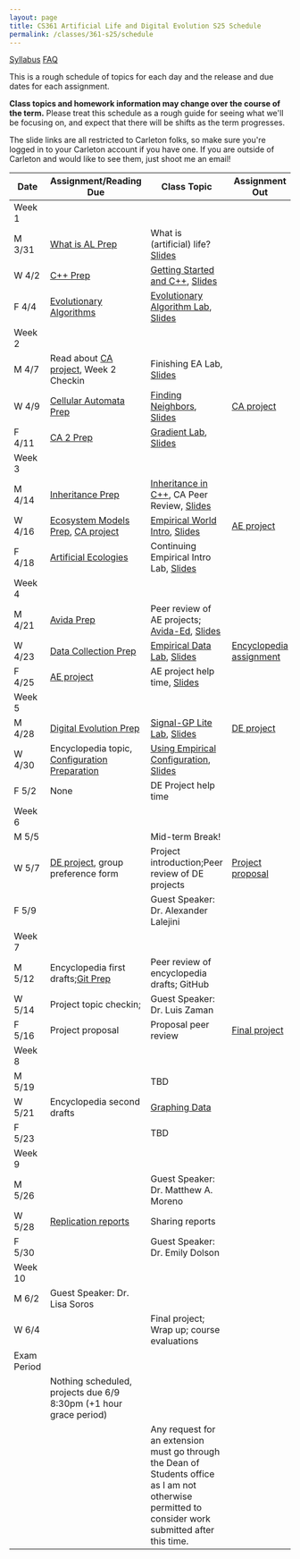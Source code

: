 ```yaml
---
layout: page
title: CS361 Artificial Life and Digital Evolution S25 Schedule
permalink: /classes/361-s25/schedule
---
```


[Syllabus](https://anyaevostinar.github.io/classes/361-s25/syllabus)
[FAQ](faq)

This is a rough schedule of topics for each day and the release and due dates for each assignment.

**Class topics and homework information may change over the course of the term.** Please treat this schedule as a rough guide for seeing what we'll be focusing on, and expect that there will be shifts as the term progresses.

The slide links are all restricted to Carleton folks, so make sure you're logged in to your Carleton account if you have one. If you are outside of Carleton and would like to see them, just shoot me an email!

| Date	| Assignment/Reading Due	| Class Topic |	Assignment Out |
| ------- | --------------- | ------------- | -------------- |
| Week 1 | |  | |
| M 3/31 | [What is AL Prep](intro-prep) | What is (artificial) life? [Slides](https://docs.google.com/presentation/d/1_dQ3RyPPnzJqQV0fkyZYafqOjtEtY628AK-yYRQZat8/edit?usp=sharing) |  |
| W 4/2 | [C++ Prep](cpp-prep)|	[Getting Started and C++](cpp_lab), [Slides](https://docs.google.com/presentation/d/175rsm5y-LWGS6yd6xJFBrIUdEQcS7aoPWyFQnoVWDSY/edit?usp=sharing) |	|
| F 4/4 |	[Evolutionary Algorithms](evocomp-prep)	| [Evolutionary Algorithm Lab](evo_alg_lab), [Slides](https://docs.google.com/presentation/d/1kSe_rQa_9mSOZ-J-JmpGp0R_XQ4ZmSFPdR2pkcYFehs/edit?usp=sharing)  |	 |
| Week 2 | |  | |
| M 4/7 | Read about [CA project](hw-ca), Week 2 Checkin	| Finishing EA Lab, [Slides](https://docs.google.com/presentation/d/1K6XTreah0xjEQaeLB16LgNH8zno9JDrGMAb9erMSQ_w/edit?usp=sharing) | |
| W 4/9 | [Cellular Automata Prep](ca-intro-prep)	| [Finding Neighbors](nf-lab), [Slides](https://docs.google.com/presentation/d/1PuEkv5l5tjz_a15iilrbIj-10AgxviqYcpH3BkGwcZw/edit?usp=sharing)  | [CA project](hw-ca) |
| F 4/11 | [CA 2 Prep](ca-2-prep)	| [Gradient Lab](gradient-lab), [Slides](https://docs.google.com/presentation/d/1l5dLjabav9RBcpgAQnqinVFzbAdSEQ2oWo4xizMXq40/edit?usp=sharing)	| |
| Week 3 | |  | |
| M 4/14 | [Inheritance Prep](inheritance-prep) | [Inheritance in C++](inheritance_lab), CA Peer Review, [Slides](https://docs.google.com/presentation/d/1Q98MK3XoulFJLqRWlvjoi3UggM7ydaX8QiGwUyPup34/edit?usp=sharing) |  |
| W 4/16 |	[Ecosystem Models Prep](eco-models-prep), [CA project](hw-ca) | [Empirical World Intro](empirical_intro_lab), [Slides](https://docs.google.com/presentation/d/1spNo6wZmx_ePQfC8M6OVsWfrHE7pSSdECCPvPOKWwIw/edit?usp=sharing)	| [AE project](hw-ae) |
| F 4/18 | [Artificial Ecologies](art-eco-prep) | Continuing Empirical Intro Lab, [Slides](https://docs.google.com/presentation/d/1EoEWoJQzrJWxRnPa14Jo10s3idMYwkTv2s2mLQHDJR0/edit?usp=sharing)	 |  |
| Week 4 | | | |
| M 4/21 | [Avida Prep](avida-prep) | Peer review of AE projects; [Avida-Ed](avida-ed-lab), [Slides](https://docs.google.com/presentation/d/1yVmwg65OCISubdkyq0kuN1qJggWpbCs_gTc0lmtWDvc/edit?usp=sharing) |  |
| W 4/23 |[Data Collection Prep](data-prep)	| [Empirical Data Lab](empirical_data_lab), [Slides](https://docs.google.com/presentation/d/1TA-lmlqRrAuz8QPT40wT7fdRKMX2en5GhN9id4yu44g/edit?usp=sharing) | [Encyclopedia assignment](encyclopedia-hw) |  
| F 4/25 | [AE project](hw-ae) | AE project help time, [Slides](https://docs.google.com/presentation/d/1VDkoe6FQ8QD-rT8dBAVA8wfnGc5N4spR-XBDFtO72vs/edit?usp=sharing) |   |
| Week 5 | |  | |
| M 4/28 | [Digital Evolution Prep](dig-evo-prep) | [Signal-GP Lite Lab](sgplite_lab), [Slides](https://docs.google.com/presentation/d/1QdAhZqkl7FtRX6KCXXg3sbhbhSTcb-Qr2BZaOJNdV-U/edit?usp=sharing) |  [DE project](hw-de) |
| W 4/30 |	Encyclopedia topic, [Configuration Preparation](config_intro) |[Using Empirical Configuration](emp_config_lab), [Slides](https://docs.google.com/presentation/d/1Nsi0KzLELSEGINQdFQlXyWw1x6ztErQFJfwC8naIak0/edit?usp=sharing) | |
| F 5/2 | None  | 	DE Project help time	| |
| Week 6 | |  | |
| M 5/5	| |	Mid-term Break!	| |
| W 5/7 | [DE project](hw-de), group preference form | 	Project introduction;Peer review of DE projects  | [Project proposal](project-overview#proposal)|
| F 5/9 |  	| Guest Speaker: Dr. Alexander Lalejini  |  |
| Week 7 | |  | |
| M 5/12 | Encyclopedia first drafts;[Git Prep](git-prep) 	|Peer review of encyclopedia drafts; GitHub |
| W 5/14 | Project topic checkin; |  Guest Speaker: Dr. Luis Zaman  | |
| F 5/16 | Project proposal |	Proposal peer review	| [Final project](https://anyaevostinar.github.io/classes/361-f22/project-overview)  |
| Week 8 | |  | |
| M 5/19 |   | TBD 	| |
| W 5/21 | Encyclopedia second drafts | [Graphing Data](r-lab)		 | |	
| F 5/23 | 	| TBD |	|
| Week 9 | |  | |
| M 5/26 | |	Guest Speaker: Dr. Matthew A. Moreno		| |	
| W 5/28 | [Replication reports](https://anyaevostinar.github.io/classes/361-f22/project-overview#replication-drafts) |	Sharing reports | |
| F 5/30 |  | Guest Speaker: Dr. Emily Dolson	|	 |
| Week 10 | | | |
| M 6/2	| Guest Speaker: Dr. Lisa Soros |   | |
| W 6/4 |  | Final project; Wrap up; course evaluations	| |
| Exam Period | | | |
| |Nothing scheduled, projects due 6/9 8:30pm (+1 hour grace period) | | |
| | | Any request for an extension must go through the Dean of Students office as I am not otherwise permitted to consider work submitted after this time. | |
